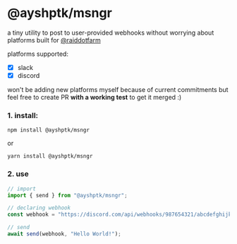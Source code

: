# @ayshptk/msngr

a tiny utility to post to user-provided webhooks without worrying about platforms built for [@raiddotfarm](https://github.com/raiddotfarm)

platforms supported:

- [x] slack
- [x] discord

won't be adding new platforms myself because of current commitments but feel free to create PR **with a working test** to get it merged :)


### 1. install:

```
npm install @ayshptk/msngr
```

or

```
yarn install @ayshptk/msngr
```

### 2. use

```ts
// import
import { send } from "@ayshptk/msngr";

// declaring webhook
const webhook = "https://discord.com/api/webhooks/987654321/abcdefghijklmnopqrstuvwxyz";

// send
await send(webhook, "Hello World!");
```


